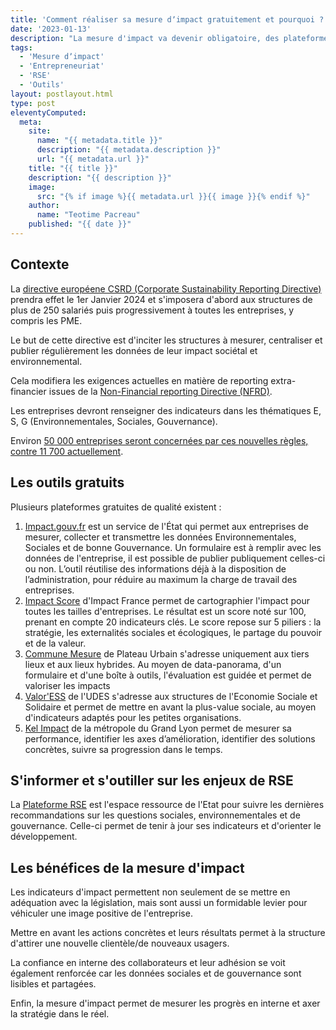 ```yaml
---
title: 'Comment réaliser sa mesure dʼimpact gratuitement et pourquoi ?'
date: '2023-01-13'
description: "La mesure d'impact va devenir obligatoire, des plateformes gratuites permettent de s'y préparer. Produire et partager les données à impact est incontournable pour mieux communiquer en externe, susciter l'adhésion des collaborateurs en interne et mesurer le progrès."
tags: 
  - 'Mesure dʼimpact'
  - 'Entrepreneuriat'
  - 'RSE'
  - 'Outils'
layout: postlayout.html
type: post
eleventyComputed:
  meta:
    site:
      name: "{{ metadata.title }}"
      description: "{{ metadata.description }}"
      url: "{{ metadata.url }}"
    title: "{{ title }}"
    description: "{{ description }}"
    image:
      src: "{% if image %}{{ metadata.url }}{{ image }}{% endif %}"
    author:
      name: "Teotime Pacreau"
    published: "{{ date }}"
---
```

## Contexte 

La [directive européene CSRD (Corporate Sustainability Reporting Directive)](https://www.consilium.europa.eu/fr/press/press-releases/2022/11/28/council-gives-final-green-light-to-corporate-sustainability-reporting-directive/) prendra effet le 1er Janvier 2024 et s'imposera d'abord aux structures de plus de 250 salariés puis progressivement à toutes les entreprises, y compris les PME.

Le but de cette directive est d'inciter les structures à mesurer, centraliser et publier régulièrement les données de leur impact sociétal et environnemental. 

Cela modifiera les exigences actuelles en matière de reporting extra-financier issues de la [Non-Financial reporting Directive (NFRD)](https://finance.ec.europa.eu/capital-markets-union-and-financial-markets/company-reporting-and-auditing/company-reporting/corporate-sustainability-reporting_en).

Les entreprises devront renseigner des indicateurs dans les thématiques E, S, G (Environnementales, Sociales, Gouvernance).

Environ [50 000 entreprises seront concernées par ces nouvelles règles, contre 11 700 actuellement](https://www.europarl.europa.eu/news/fr/press-room/20221107IPR49611/durabilite-le-parlement-adopte-de-nouvelles-regles-pour-les-multinationales).

## Les outils gratuits

Plusieurs plateformes gratuites de qualité existent :

1. [Impact.gouv.fr](https://www.impact.gouv.fr/) est un service de l'État qui permet aux entreprises de mesurer, collecter et transmettre les données Environnementales, Sociales et de bonne Gouvernance. Un formulaire est à remplir avec les données de l'entreprise, il est possible de publier publiquement celles-ci ou non. L’outil réutilise des informations déjà à la disposition de l’administration, pour réduire au maximum la charge de travail des entreprises.
2. [Impact Score](https://impactntechscore.impactscore.fr/) d'Impact France permet de cartographier l'impact pour toutes les tailles d'entreprises. Le résultat est un score noté sur 100, prenant en compte 20 indicateurs clés. Le score repose sur 5 piliers : la stratégie, les externalités sociales et écologiques, le partage du pouvoir et de la valeur.
3. [Commune Mesure](https://communemesure.fr/) de Plateau Urbain s'adresse uniquement aux tiers lieux et aux lieux hybrides. Au moyen de data-panorama, d'un formulaire et d'une boîte à outils, l'évaluation est guidée et permet de valoriser les impacts
4. [Valor'ESS](https://www.valoress-udes.fr/) de l'UDES s'adresse aux structures de l'Economie Sociale et Solidaire et permet de mettre en avant la plus-value sociale, au moyen d'indicateurs adaptés pour les petites organisations.
5. [Kel Impact](https://kelimpact.grandlyon.com/) de la métropole du Grand Lyon permet de  mesurer sa performance, identifier les axes d’amélioration, identifier des solutions concrètes, suivre sa progression dans le temps.

## S'informer et s'outiller sur les enjeux de RSE

La [Plateforme RSE](https://www.strategie.gouv.fr/reseau-france-strategie/plateforme-rse) est l'espace ressource de l'Etat pour suivre les dernières recommandations sur les questions sociales, environnementales et de gouvernance. Celle-ci permet de tenir à jour ses indicateurs et d'orienter le développement.

## Les bénéfices de la mesure d'impact

Les indicateurs d'impact permettent non seulement de se mettre en adéquation avec la législation, mais sont aussi un formidable levier pour véhiculer une image positive de l'entreprise.

Mettre en avant les actions concrètes et leurs résultats permet à la structure d'attirer une nouvelle clientèle/de nouveaux usagers.

La confiance en interne des collaborateurs et leur adhésion se voit également renforcée car les données sociales et de gouvernance sont lisibles et partagées. 

Enfin, la mesure d'impact permet de mesurer les progrès en interne et axer la stratégie dans le réel.
